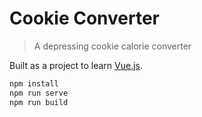 # Cookie Converter

> A depressing cookie calorie converter

Built as a project to learn [Vue.js](https://vuejs.org/).

```bash
npm install
npm run serve
npm run build
```
